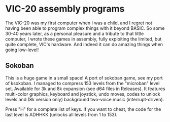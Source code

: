 # VIC-20 assembly programs

The VIC-20 was my first computer when I was a child, and I regret not having been able to program complex things with it beyond BASIC. So some 30-40 years later, as a personal pleasure and a tribute to that little computer, I wrote these games in assembly, fully exploiting the limited, but quite complete, VIC's hardware. And indeed it can do amazing things when going low-level!

## Sokoban

This is a huge game in a small space! A port of sokoban game, see my port of ksokoban. I managed to compress 153 levels from the "microban" level set. Available for 3k and 8k expansion (see d64 files in Releases). It features multi-color graphics, keyboard and joystick, undo moves, codes to unlock levels and (8k version only) background two-voice music (interrupt-driven).

Press "H" for a complete list of keys. If you want to cheat, the code for the last level is ADHHKK (unlocks all levels from 1 to 153).
